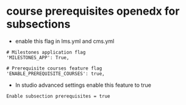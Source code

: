 # course prerequisites openedx for subsections

- enable this flag in lms.yml and cms.yml
```
# Milestones application flag
'MILESTONES_APP': True,

# Prerequisite courses feature flag
'ENABLE_PREREQUISITE_COURSES': true,
```

- In studio advanced settings enable this feature to true
```
Enable subsection prerequisites = true
```
